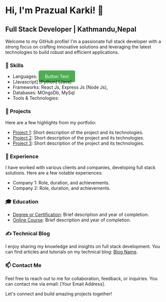 # Hi, I'm Prazual Karki! 👋
## Full Stack Developer | Kathmandu,Nepal

Welcome to my GitHub profile! I'm a passionate full stack developer with a strong focus on crafting innovative solutions and leveraging the latest technologies to build robust and efficient applications.

### 🔧 Skills
- Languages: <a href="https://example.com/your-link" style="padding: 10px 20px; background-color: #4CAF50; color: white; text-decoration: none; border-radius: 5px;">Button Text</a>
- [Javascript] [Python] [Java]
- Frameworks: React Js, Express Js (Node Js), 
- Databases: MOngoDb, MySql
- Tools & Technologies: 

### 💼 Projects
Here are a few highlights from my portfolio:

- [Project 1](link): Short description of the project and its technologies.
- [Project 2](link): Short description of the project and its technologies.
- [Project 3](link): Short description of the project and its technologies.

### 🌱 Experience
I have worked with various clients and companies, developing full stack solutions. Here are a few notable experiences:

- Company 1: Role, duration, and achievements.
- Company 2: Role, duration, and achievements.

### 🎓 Education
- [Degree or Certification](institution): Brief description and year of completion.
- [Online Course](platform): Brief description and year of completion.

### ✍️ Technical Blog
I enjoy sharing my knowledge and insights on full stack development. You can find articles and tutorials on my technical blog: [Blog Name](link).

### 📫 Contact Me
Feel free to reach out to me for collaboration, feedback, or inquiries. You can contact me via email: [Your Email Address].

Let's connect and build amazing projects together!

<!--
**Prazual-Karki/Prazual-Karki** is a ✨ _special_ ✨ repository because its `README.md` (this file) appears on your GitHub profile.

Here are some ideas to get you started:

- 🔭 I’m currently working on ...
- 🌱 I’m currently learning ...
- 👯 I’m looking to collaborate on ...
- 🤔 I’m looking for help with ...
- 💬 Ask me about ...
- 📫 How to reach me: ...
- 😄 Pronouns: ...
- ⚡ Fun fact: ...
-->
